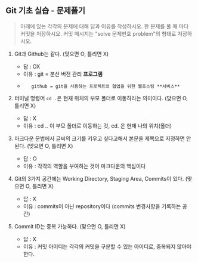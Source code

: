 ## Git 기초 실습 - 문제풀기

> 아래에 있는 각각의 문제에 대해 답과 이유를 작성하시오.
> 한 문제를 풀 때 마다 커밋을 저장하시오. 커밋 메시지는 "solve 문제번호 problem"의 형태로 저장하시오.



1. Git과 Github는 같다. (맞으면 O, 틀리면 X)

   - 답 : OX
   - 이유 : git = 분산 버전 관리 **프로그램** 
   -        github = git을 사용하는 프로젝트의 협업을 위한 웹호스팅 **서비스**

   

2. 터미널 명령어 `cd .`은 현재 위치의 부모 폴더로 이동하라는 의미이다. (맞으면 O, 틀리면 X)

   - 답 : X
   - 이유 : cd .. 이 부모 폴더로 이동하는 것, cd. 은 현재 나의 위치(폴더)



3. 마크다운 문법에서 글씨의 크기를 키우고 싶다고해서 본문을 제목으로 지정하면 안된다. (맞으면 O, 틀리면 X)
   - 답 : O
   - 이유 : 각각의 역할을 부여하는 것이 마크다운의 핵심이다



4. Git의 3가지 공간에는 Working Directory, Staging Area, Commits이 있다. (맞으면 O, 틀리면 X)
   - 답 : X
   - 이유 : commits이 아닌 repository이다 (commits 변경사항을 기록하는 공간)



5. Commit ID는 중복 가능하다. (맞으면 O, 틀리면 X)
   - 답 : X
   - 이유 : 커밋 아이디는 각각의 커밋을 구분할 수 있는 아이디로, 중복되지 않아야 한다.